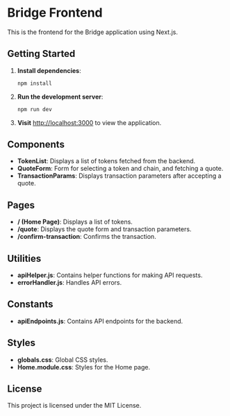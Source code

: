# Bridge Frontend

This is the frontend for the Bridge application using Next.js.

## Getting Started

1. **Install dependencies**:
    ```bash
    npm install
    ```

2. **Run the development server**:
    ```bash
    npm run dev
    ```

3. **Visit** [http://localhost:3000](http://localhost:3000) to view the application.

## Components

- **TokenList**: Displays a list of tokens fetched from the backend.
- **QuoteForm**: Form for selecting a token and chain, and fetching a quote.
- **TransactionParams**: Displays transaction parameters after accepting a quote.

## Pages

- **/ (Home Page)**: Displays a list of tokens.
- **/quote**: Displays the quote form and transaction parameters.
- **/confirm-transaction**: Confirms the transaction.

## Utilities

- **apiHelper.js**: Contains helper functions for making API requests.
- **errorHandler.js**: Handles API errors.

## Constants

- **apiEndpoints.js**: Contains API endpoints for the backend.

## Styles

- **globals.css**: Global CSS styles.
- **Home.module.css**: Styles for the Home page.

## License

This project is licensed under the MIT License.
